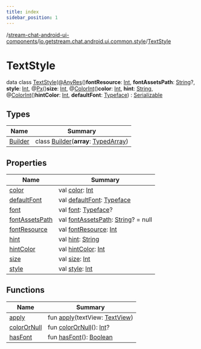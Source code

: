 ```yaml
---
title: index
sidebar_position: 1
---
```

/[stream-chat-android-ui-components](../../index.md)/[io.getstream.chat.android.ui.common.style](../index.md)/[TextStyle](index.md)  
  
  
  
# TextStyle  
data class [TextStyle](index.md)(@[AnyRes](https://developer.android.com/reference/kotlin/androidx/annotation/AnyRes.html)()**fontResource**: [Int](https://kotlinlang.org/api/latest/jvm/stdlib/kotlin/-int/index.html), **fontAssetsPath**: [String](https://kotlinlang.org/api/latest/jvm/stdlib/kotlin/-string/index.html)?, **style**: [Int](https://kotlinlang.org/api/latest/jvm/stdlib/kotlin/-int/index.html), @[Px](https://developer.android.com/reference/kotlin/androidx/annotation/Px.html)()**size**: [Int](https://kotlinlang.org/api/latest/jvm/stdlib/kotlin/-int/index.html), @[ColorInt](https://developer.android.com/reference/kotlin/androidx/annotation/ColorInt.html)()**color**: [Int](https://kotlinlang.org/api/latest/jvm/stdlib/kotlin/-int/index.html), **hint**: [String](https://kotlinlang.org/api/latest/jvm/stdlib/kotlin/-string/index.html), @[ColorInt](https://developer.android.com/reference/kotlin/androidx/annotation/ColorInt.html)()**hintColor**: [Int](https://kotlinlang.org/api/latest/jvm/stdlib/kotlin/-int/index.html), **defaultFont**: [Typeface](https://developer.android.com/reference/kotlin/android/graphics/Typeface.html)) : [Serializable](https://developer.android.com/reference/kotlin/java/io/Serializable.html)  
  
## Types  
  
|  Name |  Summary | 
|---|---|
| <a name="io.getstream.chat.android.ui.common.style/TextStyle.Builder///PointingToDeclaration/"></a>[Builder](Builder/index.md)| <a name="io.getstream.chat.android.ui.common.style/TextStyle.Builder///PointingToDeclaration/"></a>class [Builder](Builder/index.md)(**array**: [TypedArray](https://developer.android.com/reference/kotlin/android/content/res/TypedArray.html))|
  
  
## Properties  
  
|  Name |  Summary | 
|---|---|
| <a name="io.getstream.chat.android.ui.common.style/TextStyle/color/#/PointingToDeclaration/"></a>[color](color.md)| <a name="io.getstream.chat.android.ui.common.style/TextStyle/color/#/PointingToDeclaration/"></a>val [color](color.md): [Int](https://kotlinlang.org/api/latest/jvm/stdlib/kotlin/-int/index.html)|
| <a name="io.getstream.chat.android.ui.common.style/TextStyle/defaultFont/#/PointingToDeclaration/"></a>[defaultFont](defaultFont.md)| <a name="io.getstream.chat.android.ui.common.style/TextStyle/defaultFont/#/PointingToDeclaration/"></a>val [defaultFont](defaultFont.md): [Typeface](https://developer.android.com/reference/kotlin/android/graphics/Typeface.html)|
| <a name="io.getstream.chat.android.ui.common.style/TextStyle/font/#/PointingToDeclaration/"></a>[font](font.md)| <a name="io.getstream.chat.android.ui.common.style/TextStyle/font/#/PointingToDeclaration/"></a>val [font](font.md): [Typeface](https://developer.android.com/reference/kotlin/android/graphics/Typeface.html)?|
| <a name="io.getstream.chat.android.ui.common.style/TextStyle/fontAssetsPath/#/PointingToDeclaration/"></a>[fontAssetsPath](fontAssetsPath.md)| <a name="io.getstream.chat.android.ui.common.style/TextStyle/fontAssetsPath/#/PointingToDeclaration/"></a>val [fontAssetsPath](fontAssetsPath.md): [String](https://kotlinlang.org/api/latest/jvm/stdlib/kotlin/-string/index.html)? = null|
| <a name="io.getstream.chat.android.ui.common.style/TextStyle/fontResource/#/PointingToDeclaration/"></a>[fontResource](fontResource.md)| <a name="io.getstream.chat.android.ui.common.style/TextStyle/fontResource/#/PointingToDeclaration/"></a>val [fontResource](fontResource.md): [Int](https://kotlinlang.org/api/latest/jvm/stdlib/kotlin/-int/index.html)|
| <a name="io.getstream.chat.android.ui.common.style/TextStyle/hint/#/PointingToDeclaration/"></a>[hint](hint.md)| <a name="io.getstream.chat.android.ui.common.style/TextStyle/hint/#/PointingToDeclaration/"></a>val [hint](hint.md): [String](https://kotlinlang.org/api/latest/jvm/stdlib/kotlin/-string/index.html)|
| <a name="io.getstream.chat.android.ui.common.style/TextStyle/hintColor/#/PointingToDeclaration/"></a>[hintColor](hintColor.md)| <a name="io.getstream.chat.android.ui.common.style/TextStyle/hintColor/#/PointingToDeclaration/"></a>val [hintColor](hintColor.md): [Int](https://kotlinlang.org/api/latest/jvm/stdlib/kotlin/-int/index.html)|
| <a name="io.getstream.chat.android.ui.common.style/TextStyle/size/#/PointingToDeclaration/"></a>[size](size.md)| <a name="io.getstream.chat.android.ui.common.style/TextStyle/size/#/PointingToDeclaration/"></a>val [size](size.md): [Int](https://kotlinlang.org/api/latest/jvm/stdlib/kotlin/-int/index.html)|
| <a name="io.getstream.chat.android.ui.common.style/TextStyle/style/#/PointingToDeclaration/"></a>[style](style.md)| <a name="io.getstream.chat.android.ui.common.style/TextStyle/style/#/PointingToDeclaration/"></a>val [style](style.md): [Int](https://kotlinlang.org/api/latest/jvm/stdlib/kotlin/-int/index.html)|
  
  
## Functions  
  
|  Name |  Summary | 
|---|---|
| <a name="io.getstream.chat.android.ui.common.style/TextStyle/apply/#android.widget.TextView/PointingToDeclaration/"></a>[apply](apply.md)| <a name="io.getstream.chat.android.ui.common.style/TextStyle/apply/#android.widget.TextView/PointingToDeclaration/"></a>fun [apply](apply.md)(textView: [TextView](https://developer.android.com/reference/kotlin/android/widget/TextView.html))|
| <a name="io.getstream.chat.android.ui.common.style/TextStyle/colorOrNull/#/PointingToDeclaration/"></a>[colorOrNull](colorOrNull.md)| <a name="io.getstream.chat.android.ui.common.style/TextStyle/colorOrNull/#/PointingToDeclaration/"></a>fun [colorOrNull](colorOrNull.md)(): [Int](https://kotlinlang.org/api/latest/jvm/stdlib/kotlin/-int/index.html)?|
| <a name="io.getstream.chat.android.ui.common.style/TextStyle/hasFont/#/PointingToDeclaration/"></a>[hasFont](hasFont.md)| <a name="io.getstream.chat.android.ui.common.style/TextStyle/hasFont/#/PointingToDeclaration/"></a>fun [hasFont](hasFont.md)(): [Boolean](https://kotlinlang.org/api/latest/jvm/stdlib/kotlin/-boolean/index.html)|

